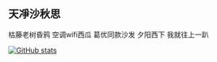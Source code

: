 ## 天凈沙秋思
枯藤老树昏鸦 空调wifi西瓜 葛优同款沙发 夕阳西下 我就往上一趴

[![GitHub stats](https://github-readme-stats.vercel.app/api?username=aoiue)](https://github.com/aoiue)
